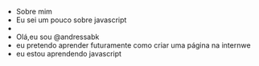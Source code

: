 - Sobre mim
- Eu sei um pouco sobre javascript
- 
- Olá,eu sou @andressabk
- eu pretendo aprender futuramente como criar uma página na internwe
- eu estou aprendendo javascript

<!---
andressabk/andressabk is a ✨ special ✨ repository because its `README.md` (this file) appears on your GitHub profile.
You can click the Preview link to take a look at your changes.
--->

